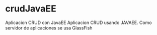 # crudJavaEE
Aplicacion CRUD con JavaEE
Aplicacion CRUD usando JAVAEE. Como servidor de aplicaciones se usa GlassFish
